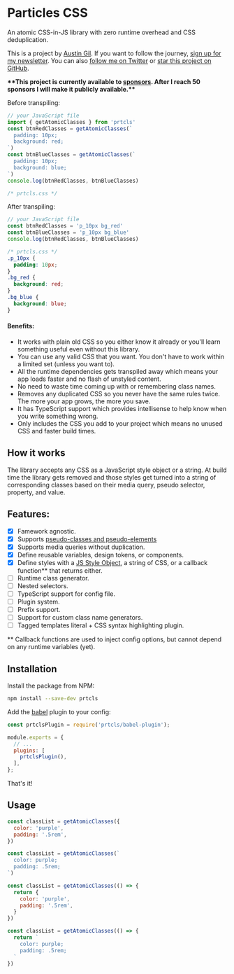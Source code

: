 # Particles CSS

An atomic CSS-in-JS library with zero runtime overhead and CSS deduplication.

This is a project by [Austin Gil](https://austingil.com). If you want to follow the journey, [sign up for my newsletter](https://austingil.com/newsletter). You can also [follow me on Twitter](https://twitter.com/Stegosource) or [star this project on GitHub](https://github.com/AustinGil/prtcls).

**\*\*This project is currently available to [sponsors](https://github.com/sponsors/AustinGil). After I reach 50 sponsors I will make it publicly available.\*\***

Before transpiling:
```js
// your JavaScript file
import { getAtomicClasses } from 'prtcls'
const btnRedClasses = getAtomicClasses(`
  padding: 10px;
  background: red;
`)
const btnBlueClasses = getAtomicClasses(`
  padding: 10px;
  background: blue;
`)
console.log(btnRedClasses, btnBlueClasses)
```
```css
/* prtcls.css */
```
After transpiling:
```js
// your JavaScript file
const btnRedClasses = 'p_10px bg_red'
const btnBlueClasses = 'p_10px bg_blue'
console.log(btnRedClasses, btnBlueClasses)
```
```css
/* prtcls.css */
.p_10px {
  padding: 10px;
}
.bg_red {
  background: red;
}
.bg_blue {
  background: blue;
}
```

#### Benefits:
- It works with plain old CSS so you either know it already or you'll learn something useful even without this library.
- You can use any valid CSS that you want. You don't have to work within a limited set (unless you want to).
- All the runtime dependencies gets transpiled away which means your app loads faster and no flash of unstyled content.
- No need to waste time coming up with or remembering class names. 
- Removes any duplicated CSS so you never have the same rules twice. The more your app grows, the more you save.
- It has TypeScript support which provides intellisense to help know when you write something wrong.
- Only includes the CSS you add to your project which means no unused CSS and faster build times.

## How it works

The library accepts any CSS as a JavaScript style object or a string. At build time the library gets removed and those styles get turned into a string of corresponding classes based on their media query, pseudo selector, property, and value. 
<!-- These classes are added to a CSS file  -->

<!-- ## Configuration -->

## Features:
- [x] Famework agnostic.
- [x] Supports [pseudo-classes and pseudo-elements](https://developer.mozilla.org/en-US/docs/Learn/CSS/Building_blocks/Selectors/Pseudo-classes_and_pseudo-elements)
- [x] Supports media queries without duplication.
- [x] Define reusable variables, design tokens, or components.
- [x] Define styles with a [JS Style Object](https://www.w3schools.com/jsref/dom_obj_style.asp), a string of CSS, or a callback function** that returns either.
- [ ] Runtime class generator.
- [ ] Nested selectors.
- [ ] TypeScript support for config file.
- [ ] Plugin system.
- [ ] Prefix support.
- [ ] Support for custom class name generators.
- [ ] Tagged templates literal + CSS syntax highlighting plugin.

\** Callback functions are used to inject config options, but cannot depend on any runtime variables (yet).

## Installation

Install the package from NPM: 

```bash
npm install --save-dev prtcls
```

Add the [babel](https://babeljs.io/) plugin to your config:

```js
const prtclsPlugin = require('prtcls/babel-plugin');

module.exports = {
  // ...
  plugins: [
    prtclsPlugin(),
  ],
};
```

That's it!

## Usage

```js
const classList = getAtomicClasses({
  color: 'purple',
  padding: '.5rem',
})
```

```js
const classList = getAtomicClasses(`
  color: purple;
  padding: .5rem;
`)
```

```js
const classList = getAtomicClasses(() => {
  return {
    color: 'purple',
    padding: '.5rem',
  }
})
```

```js
const classList = getAtomicClasses(() => {
  return `
    color: purple;
    padding: .5rem;
  `
})
```